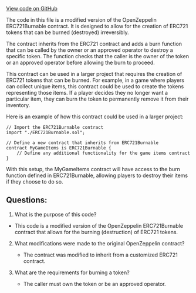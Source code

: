 [View code on GitHub](zoo-labs/zoo/blob/master/contracts/src/ERC721Burnable.sol)

The code in this file is a modified version of the OpenZeppelin ERC721Burnable contract. It is designed to allow for the creation of ERC721 tokens that can be burned (destroyed) irreversibly. 

The contract inherits from the ERC721 contract and adds a burn function that can be called by the owner or an approved operator to destroy a specific token. The function checks that the caller is the owner of the token or an approved operator before allowing the burn to proceed. 

This contract can be used in a larger project that requires the creation of ERC721 tokens that can be burned. For example, in a game where players can collect unique items, this contract could be used to create the tokens representing those items. If a player decides they no longer want a particular item, they can burn the token to permanently remove it from their inventory. 

Here is an example of how this contract could be used in a larger project:

```
// Import the ERC721Burnable contract
import "./ERC721Burnable.sol";

// Define a new contract that inherits from ERC721Burnable
contract MyGameItems is ERC721Burnable {
    // Define any additional functionality for the game items contract
}
```

With this setup, the MyGameItems contract will have access to the burn function defined in ERC721Burnable, allowing players to destroy their items if they choose to do so.
## Questions: 
 1. What is the purpose of this code?
   - This code is a modified version of the OpenZeppelin ERC721Burnable contract that allows for the burning (destruction) of ERC721 tokens.

2. What modifications were made to the original OpenZeppelin contract?
   - The contract was modified to inherit from a customized ERC721 contract.

3. What are the requirements for burning a token?
   - The caller must own the token or be an approved operator.